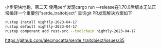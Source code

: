 小步更快地跑，第二天
使用perf
发现cargo run --release在1.70.0后版本无法正常编译一个重要包"serde_traitobject"
查询git PR发现解决方案如下
```sh
rustup install nightly-2023-04-17
rustup default nightly-2023-04-17
rustup component add rust-src --toolchain nightly-2023-04-17
```
https://github.com/alecmocatta/serde_traitobject/issues/35
